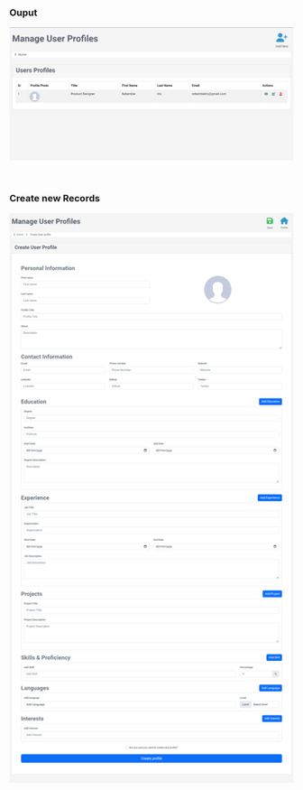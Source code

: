 ### **Ouput**

![Start Server](screenshots/step_14.png)

<br />


### **Create new Records**

![Create new Records](screenshots/create.png)

